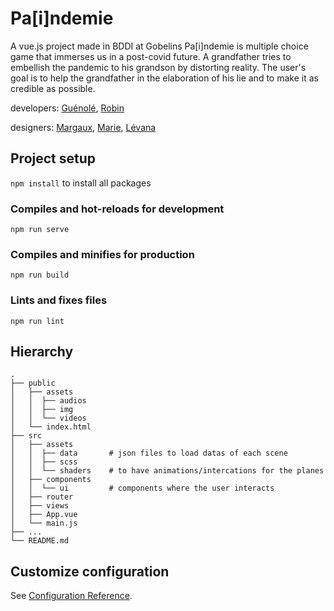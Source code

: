 # Pa[i]ndemie

A vue.js project made in BDDI at Gobelins
Pa[i]ndemie is multiple choice game that immerses us in a post-covid future. A grandfather tries to embellish the pandemic to his grandson by distorting reality. The user's goal is to help the grandfather in the elaboration of his lie and to make it as credible as possible.

developers: [Guénolé](https://github.com/gueno-m), [Robin](https://github.com/robinlrx)

designers: [Margaux](https://www.behance.net/margauxclm6c96), [Marie](https://vimeo.com/user62318441), [Lévana](http://levanaberdah.com/)


## Project setup
```npm install``` to install all packages

### Compiles and hot-reloads for development
```
npm run serve
```

### Compiles and minifies for production
```
npm run build
```

### Lints and fixes files
```
npm run lint
```

## Hierarchy
    .
    ├── public
    │   ├── assets
    │   │  ├── audios
    │   │  ├── img
    │   │  └── videos
    │   └── index.html             
    ├── src                 
    │   ├── assets
    │   │  ├── data       # json files to load datas of each scene
    │   │  ├── scss
    │   │  └── shaders    # to have animations/intercations for the planes
    │   ├── components
    │   │  └── ui         # components where the user interacts
    │   ├── router
    │   ├── views
    │   ├── App.vue
    │   └── main.js  
    ├── ...
    └── README.md


## Customize configuration
See [Configuration Reference](https://cli.vuejs.org/config/).
